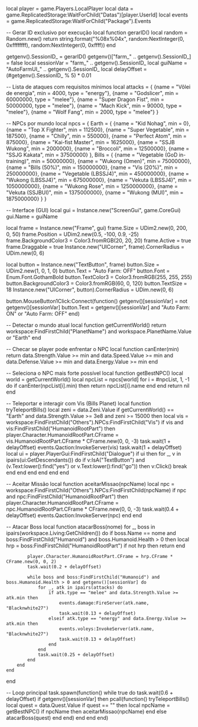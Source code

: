 local player = game.Players.LocalPlayer
local data = game.ReplicatedStorage:WaitForChild("Datas")[player.UserId]
local events = game.ReplicatedStorage:WaitForChild("Package").Events

-- Gerar ID exclusivo por execução
local function gerarID()
    local random = Random.new()
    return string.format("%08x%04x", random:NextInteger(0, 0xffffffff), random:NextInteger(0, 0xffff))
end

getgenv().SessionID_ = gerarID()
getgenv()["farm_" .. getgenv().SessionID_] = false
local sessionVar = "farm_" .. getgenv().SessionID_
local guiName = "AutoFarmUI_" .. getgenv().SessionID_
local delayOffset = (#getgenv().SessionID_ % 5) * 0.01

-- Lista de ataques com requisitos mínimos
local attacks = {
    {name = "Vôlei de energia", min = 4000, type = "energy"},
    {name = "Godslicer", min = 60000000, type = "melee"},
    {name = "Super Dragon Fist", min = 50000000, type = "melee"},
    {name = "Mach Kick", min = 90000, type = "melee"},
    {name = "Wolf Fang", min = 2000, type = "melee"}
}

-- NPCs por mundo
local npcs = {
    Earth = {
        {name = "Kid Nohag", min = 0},
        {name = "Top X Fighter", min = 112500},
        {name = "Super Vegetable", min = 187500},
        {name = "Chilly", min = 550000},
        {name = "Perfect Atom", min = 875000},
        {name = "Kai-fist Master", min = 1625000},
        {name = "SSJB Wukong", min = 2000000},
        {name = "Broccoli", min = 12500000},
        {name = "SSJG Kakata", min = 37500000}
    },
    Bills = {
        {name = "Vegetable (GoD in-training)", min = 50000000},
        {name = "Wukong (Omen)", min = 75000000},
        {name = "Bills (50%)", min = 150000000},
        {name = "Vis (20%)", min = 250000000},
        {name = "Vegetable (LBSSJ4)", min = 450000000},
        {name = "Wukong (LBSSJ4)", min = 675000000},
        {name = "Vekuta (LBSSJ4)", min = 1050000000},
        {name = "Wukong Rose", min = 1250000000},
        {name = "Vekuta (SSJBUI)", min = 1375000000},
        {name = "Wukong (MUI)", min = 1875000000}
    }
}

-- Interface (GUI)
local gui = Instance.new("ScreenGui", game.CoreGui)
gui.Name = guiName

local frame = Instance.new("Frame", gui)
frame.Size = UDim2.new(0, 200, 0, 50)
frame.Position = UDim2.new(0.5, -100, 0.9, -25)
frame.BackgroundColor3 = Color3.fromRGB(20, 20, 20)
frame.Active = true
frame.Draggable = true
Instance.new("UICorner", frame).CornerRadius = UDim.new(0, 6)

local button = Instance.new("TextButton", frame)
button.Size = UDim2.new(1, 0, 1, 0)
button.Text = "Auto Farm: OFF"
button.Font = Enum.Font.GothamBold
button.TextColor3 = Color3.fromRGB(255, 255, 255)
button.BackgroundColor3 = Color3.fromRGB(60, 0, 120)
button.TextSize = 18
Instance.new("UICorner", button).CornerRadius = UDim.new(0, 6)

button.MouseButton1Click:Connect(function()
    getgenv()[sessionVar] = not getgenv()[sessionVar]
    button.Text = getgenv()[sessionVar] and "Auto Farm: ON" or "Auto Farm: OFF"
end)

-- Detectar o mundo atual
local function getCurrentWorld()
    return workspace:FindFirstChild("PlanetName") and workspace.PlanetName.Value or "Earth"
end

-- Checar se player pode enfrentar o NPC
local function canEnter(min)
    return data.Strength.Value >= min
       and data.Speed.Value >= min
       and data.Defense.Value >= min
       and data.Energy.Value >= min
end

-- Seleciona o NPC mais forte possível
local function getBestNPC()
    local world = getCurrentWorld()
    local npcList = npcs[world]
    for i = #npcList, 1, -1 do
        if canEnter(npcList[i].min) then
            return npcList[i].name
        end
    end
    return nil
end

-- Teleportar e interagir com Vis (Bills Planet)
local function tryTeleportBills()
    local zeni = data.Zeni.Value
    if getCurrentWorld() == "Earth" and data.Strength.Value >= 3e8 and zeni >= 15000 then
        local vis = workspace:FindFirstChild("Others").NPCs:FindFirstChild("Vis")
        if vis and vis:FindFirstChild("HumanoidRootPart") then
            player.Character.HumanoidRootPart.CFrame = vis.HumanoidRootPart.CFrame * CFrame.new(0, 0, -3)
            task.wait(1 + delayOffset)
            events.Qaction:InvokeServer(vis)
            task.wait(1 + delayOffset)
            local ui = player.PlayerGui:FindFirstChild("Dialogue")
            if ui then
                for _, v in ipairs(ui:GetDescendants()) do
                    if v:IsA("TextButton") and (v.Text:lower():find("yes") or v.Text:lower():find("go")) then
                        v:Click()
                        break
                    end
                end
            end
        end
    end
end

-- Aceitar Missão
local function aceitarMissao(npcName)
    local npc = workspace:FindFirstChild("Others").NPCs:FindFirstChild(npcName)
    if npc and npc:FindFirstChild("HumanoidRootPart") then
        player.Character.HumanoidRootPart.CFrame = npc.HumanoidRootPart.CFrame * CFrame.new(0, 0, -3)
        task.wait(0.4 + delayOffset)
        events.Qaction:InvokeServer(npc)
    end
end

-- Atacar Boss
local function atacarBoss(nome)
    for _, boss in ipairs(workspace.Living:GetChildren()) do
        if boss.Name == nome and boss:FindFirstChild("Humanoid") and boss.Humanoid.Health > 0 then
            local hrp = boss:FindFirstChild("HumanoidRootPart")
            if not hrp then return end

            player.Character.HumanoidRootPart.CFrame = hrp.CFrame * CFrame.new(0, 0, 2)
            task.wait(0.2 + delayOffset)

            while boss and boss:FindFirstChild("Humanoid") and boss.Humanoid.Health > 0 and getgenv()[sessionVar] do
                for _, atk in ipairs(attacks) do
                    if atk.type == "melee" and data.Strength.Value >= atk.min then
                        events.damage:FireServer(atk.name, "Blacknwhite27")
                        task.wait(0.13 + delayOffset)
                    elseif atk.type == "energy" and data.Energy.Value >= atk.min then
                        events.voleys:InvokeServer(atk.name, "Blacknwhite27")
                        task.wait(0.13 + delayOffset)
                    end
                end
                task.wait(0.25 + delayOffset)
            end
        end
    end
end

-- Loop principal
task.spawn(function()
    while true do
        task.wait(0.6 + delayOffset)
        if getgenv()[sessionVar] then
            pcall(function()
                tryTeleportBills()
                local quest = data.Quest.Value
                if quest == "" then
                    local npcName = getBestNPC()
                    if npcName then aceitarMissao(npcName) end
                else
                    atacarBoss(quest)
                end
            end)
        end
    end
end)

